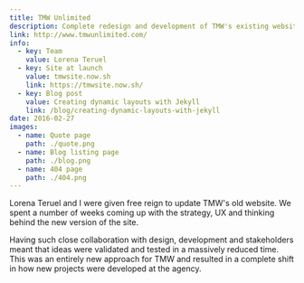```yaml
---
title: TMW Unlimited
description: Complete redesign and development of TMW's existing website
link: http://www.tmwunlimited.com/
info:
  - key: Team
    value: Lorena Teruel
  - key: Site at launch
    value: tmwsite.now.sh
    link: https://tmwsite.now.sh/
  - key: Blog post
    value: Creating dynamic layouts with Jekyll
    link: /blog/creating-dynamic-layouts-with-jekyll
date: 2016-02-27
images:
  - name: Quote page
    path: ./quote.png
  - name: Blog listing page
    path: ./blog.png
  - name: 404 page
    path: ./404.png
---
```


Lorena Teruel and I were given free reign to update TMW's old website. We spent a number of weeks coming up with the strategy, UX and thinking behind the new version of the site.

Having such close collaboration with design, development and stakeholders meant that ideas were validated and tested in a massively reduced time. This was an entirely new approach for TMW and resulted in a complete shift in how new projects were developed at the agency.
